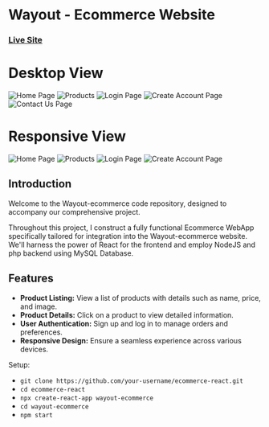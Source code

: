 # Wayout - Ecommerce Website

### [Live Site](https://wayoutwebapp.web.app/)

# Desktop View

![Home Page](ScreenShot-1.png)
![Products](ScreenShot-2.png)
![Login Page](ScreenShot-3.png)
![Create Account Page](ScreenShot-4.png)
![Contact Us Page](ScreenShot-5.png)

# Responsive View

![Home Page](ScreenShot-6.jpeg)
![Products](ScreenShot-7.jpeg)
![Login Page](ScreenShot-8.jpeg)
![Create Account Page](ScreenShot-9.jpeg)
## Introduction
Welcome to the Wayout-ecommerce code repository, designed to accompany our comprehensive project.

Throughout this project, I construct a fully functional Ecommerce WebApp specifically tailored for integration into the Wayout-ecommerce website. We'll harness the power of React for the frontend and employ NodeJS and php backend using MySQL Database.

## Features

- **Product Listing:** View a list of products with details such as name, price, and image.
- **Product Details:** Click on a product to view detailed information.
- **User Authentication:** Sign up and log in to manage orders and preferences.
- **Responsive Design:** Ensure a seamless experience across various devices.

Setup:
- ```git clone https://github.com/your-username/ecommerce-react.git```
-   ```cd ecommerce-react```
- ```npx create-react-app wayout-ecommerce```
- ```cd wayout-ecommerce```
- ```npm start```
